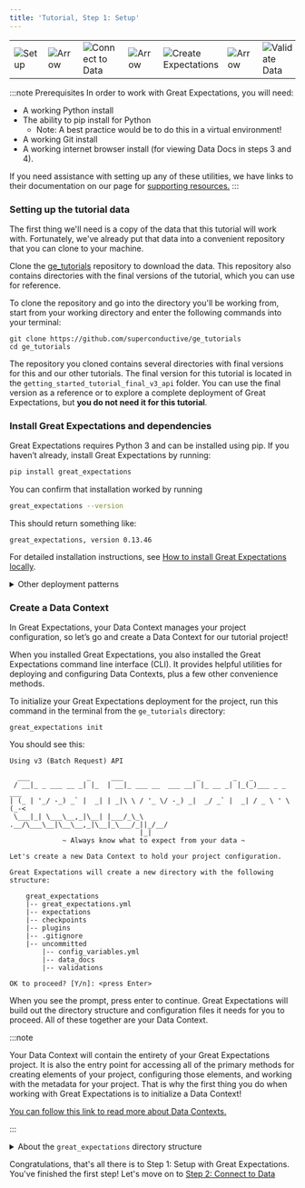 ```yaml
---  
title: 'Tutorial, Step 1: Setup'  
---  
```

<table class="borderless center">
<tr>
    <td>
        <img
          src={require('../../images/universal_map/Gear-active.png').default}
          alt="Setup"
        />
    </td>
    <td>
        <img
          src={require('../../images/universal_map/Arrow.png').default}
          alt="Arrow"
        />
    </td>
    <td>
        <img
          src={require('../../images/universal_map/Outlet-inactive.png').default}
          alt="Connect to Data"
        />
    </td>
    <td>
        <img
          src={require('../../images/universal_map/Arrow.png').default}
          alt="Arrow"
        />
    </td>
    <td>
        <img
          src={require('../../images/universal_map/Flask-inactive.png').default}
          alt="Create Expectations"
        />
    </td>
    <td>
        <img
          src={require('../../images/universal_map/Arrow.png').default}
          alt="Arrow"
        />
    </td>
    <td>
        <img
          src={require('../../images/universal_map/Checkmark-inactive.png').default}
          alt="Validate Data"
        />
    </td>
</tr>
</table>

:::note Prerequisites
In order to work with Great Expectations, you will need:

- A working Python install
- The ability to pip install for Python
  - Note: A best practice would be to do this in a virtual environment!
- A working Git install
- A working internet browser install (for viewing Data Docs in steps 3 and 4).

If you need assistance with setting up any of these utilities, we have links to their documentation on our page for [supporting resources.](../../reference/supporting_resources.md)
:::

### Setting up the tutorial data
The first thing we'll need is a copy of the data that this tutorial will work with.  Fortunately, we've already put that data into a convenient repository that you can clone to your machine.

Clone the [ge_tutorials](https://github.com/superconductive/ge_tutorials) repository to download the data.  This repository also contains directories with the final versions of the tutorial, which you can use for reference.

To clone the repository and go into the directory you'll be working from, start from your working directory and enter the following commands into your terminal:

```console
git clone https://github.com/superconductive/ge_tutorials
cd ge_tutorials
```

The repository you cloned contains several directories with final versions for this and our other tutorials. The final version for this tutorial is located in the `getting_started_tutorial_final_v3_api` folder. You can use the final version as a reference or to explore a complete deployment of Great Expectations, but **you do not need it for this tutorial**.

### Install Great Expectations and dependencies

Great Expectations requires Python 3 and can be installed using pip. If you haven’t already, install Great Expectations by running:

```bash
pip install great_expectations
```

You can confirm that installation worked by running

```bash
great_expectations --version
```

This should return something like:

```console
great_expectations, version 0.13.46
```

For detailed installation instructions, see [How to install Great Expectations locally](/docs/guides/setup/installation/local).

<details>
  <summary>Other deployment patterns</summary>
  <div>
    <p>
      This tutorial deploys Great Expectations locally. Note that other options (e.g. running Great Expectations on an EMR Cluster) are also available. You can find more information in the Deployment Patterns section of the documentation.
    </p>
  </div>
</details>

### Create a Data Context

In Great Expectations, your Data Context manages your project configuration, so let’s go and create a Data Context for our tutorial project!

When you installed Great Expectations, you also installed the Great Expectations command line interface (CLI). It provides helpful utilities for deploying and configuring Data Contexts, plus a few other convenience methods.

To initialize your Great Expectations deployment for the project, run this command in the terminal from the `ge_tutorials` directory:

```console
great_expectations init
```

You should see this:
```console
Using v3 (Batch Request) API

  ___              _     ___                  _        _   _
 / __|_ _ ___ __ _| |_  | __|_ ___ __  ___ __| |_ __ _| |_(_)___ _ _  ___
| (_ | '_/ -_) _` |  _| | _|\ \ / '_ \/ -_) _|  _/ _` |  _| / _ \ ' \(_-<
 \___|_| \___\__,_|\__| |___/_\_\ .__/\___\__|\__\__,_|\__|_\___/_||_/__/
                                |_|
             ~ Always know what to expect from your data ~

Let's create a new Data Context to hold your project configuration.

Great Expectations will create a new directory with the following structure:

    great_expectations
    |-- great_expectations.yml
    |-- expectations
    |-- checkpoints
    |-- plugins
    |-- .gitignore
    |-- uncommitted
        |-- config_variables.yml
        |-- data_docs
        |-- validations

OK to proceed? [Y/n]: <press Enter>
```

When you see the prompt, press enter to continue.  Great Expectations will build out the directory structure and configuration files it needs for you to proceed.  All of these together are your Data Context.

:::note

Your Data Context will contain the entirety of your Great Expectations project.  It is also the entry point for accessing all of the primary methods for creating elements of your project, configuring those elements, and working with the metadata for your project.  That is why the first thing you do when working with Great Expectations is to initialize a Data Context!

[You can follow this link to read more about Data Contexts.](../../reference/data_context.md)

:::

<details>
  <summary>About the <code>great_expectations</code> directory structure</summary>
  <div>
    <p>
      After running the <code>init</code> command, your <code>great_expectations</code> directory will contain all of the important components of a local Great Expectations deployment. This is what the directory structure looks like
    </p>
    <ul>
      <li><code>great_expectations.yml</code> contains the main configuration of your deployment.</li>
      <li>The <code>expectations/</code> directory stores all your Expectations as JSON files. If you want to store them somewhere else, you can change that later.</li>
      <li>The <code>plugins/</code> directory holds code for any custom plugins you develop as part of your deployment.</li>
      <li>The <code>uncommitted/</code> directory contains files that shouldn’t live in version control. It has a .gitignore configured to exclude all its contents from version control. The main contents of the directory are:
        <ul>
          <li><code>uncommitted/config_variables.yml</code>, which holds sensitive information, such as database credentials and other secrets.</li>
          <li><code>uncommitted/data_docs</code>, which contains Data Docs generated from Expectations, Validation Results, and other metadata.</li>
          <li><code>uncommitted/validations</code>, which holds Validation Results generated by Great Expectations.</li>
        </ul>
      </li>
    </ul>
  </div>
</details>

Congratulations, that's all there is to Step 1: Setup with Great Expectations.  You've finished the first step!  Let's move on to [Step 2: Connect to Data](./tutorial_connect_to_data.md)
